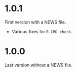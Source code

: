 
# 1.0.1

First version with a NEWS file.

* Various fixes for `R CMD check`.

# 1.0.0

Last version without a NEWS file.
